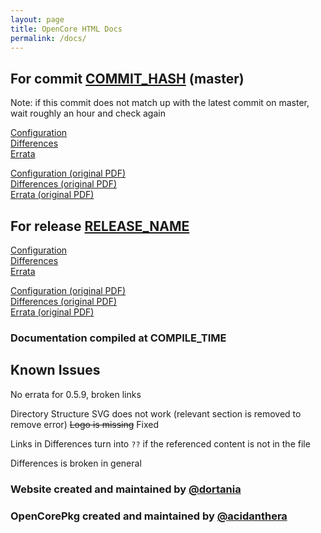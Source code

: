 ```yaml
---
layout: page
title: OpenCore HTML Docs
permalink: /docs/
---
```

## For commit [COMMIT_HASH](https://github.com/acidanthera/OpenCorePkg/tree/COMMIT_HASH_FULL) (master)

Note: if this commit does not match up with the latest commit on master, wait roughly an hour and check again

[Configuration](latest/Configuration.html)
<br>
[Differences](latest/Differences.html)
<br>
[Errata](latest/Errata.html)

[Configuration (original PDF)](https://github.com/acidanthera/OpenCorePkg/blob/COMMIT_HASH_FULL/Docs/Configuration.pdf)
<br>
[Differences (original PDF)](https://github.com/acidanthera/OpenCorePkg/blob/COMMIT_HASH_FULL/Docs/Differences/Differences.pdf)
<br>
[Errata (original PDF)](https://github.com/acidanthera/OpenCorePkg/blob/COMMIT_HASH_FULL/Docs/Errata/Errata.pdf)

## For release [RELEASE_NAME](https://github.com/acidanthera/OpenCorePkg/tree/RELEASE_NAME)

[Configuration](release/Configuration.html)
<br>
[Differences](release/Differences.html)
<br>
[Errata](release/Errata.html)

[Configuration (original PDF)](https://github.com/acidanthera/OpenCorePkg/blob/RELEASE_NAME/Docs/Configuration.pdf)
<br>
[Differences (original PDF)](https://github.com/acidanthera/OpenCorePkg/blob/RELEASE_NAME/Docs/Differences/Differences.pdf)
<br>
[Errata (original PDF)](https://github.com/acidanthera/OpenCorePkg/blob/RELEASE_NAME/Docs/Errata/Errata.pdf)

### Documentation compiled at COMPILE_TIME

## Known Issues

No errata for 0.5.9, broken links

Directory Structure SVG does not work (relevant section is removed to remove error)
~~Logo is missing~~ Fixed

Links in Differences turn into `??` if the referenced content is not in the file

Differences is broken in general

### Website created and maintained by [@dortania](https://github.com/dortania)

### OpenCorePkg created and maintained by [@acidanthera](https://github.com/acidanthera)
